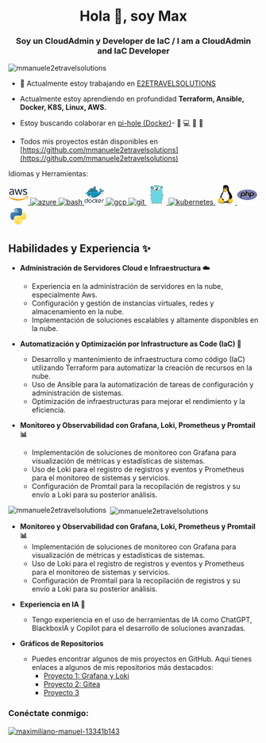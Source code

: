 <h1 align="center">Hola 👋, soy Max</h1><h3 align="center">Soy un CloudAdmin y Developer de IaC / I am a CloudAdmin and IaC Developer</h3><p align="left"> <img src="https://komarev.com/ghpvc/?username=mmanuele2etravelsolutions&label=Profile%20views&color=0e75b6&style=flat" alt="mmanuele2etravelsolutions" /> </p>




- 🔭 Actualmente estoy trabajando en [E2ETRAVELSOLUTIONS]( https://www.e2etravelsolutions.com/)

- Actualmente estoy aprendiendo en profundidad **Terraform, Ansible, Docker, K8S, Linux, AWS.**

- Estoy buscando colaborar en [pi-hole (Docker)](https://github.com/pi-hole/pi-hole.git)- 👯 💻 🌱 👨
- Todos mis proyectos están disponibles en [https://github.com/mmanuele2etravelsolutions](https://github.com/mmanuele2etravelsolutions)




Idiomas y Herramientas:</h3>
<p align="left"> <a href="https://aws.amazon.com" target="_blank" rel="noreferrer"> <img src="https://raw.githubusercontent.com/devicons/devicon/master/icons/amazonwebservices/amazonwebservices-original-wordmark.svg" alt="aws" width="40" height="40"/> </a> <a href="https://azure.microsoft.com/en-in/" target="_blank" rel="noreferrer"> <img src="https://www.vectorlogo.zone/logos/microsoft_azure/microsoft_azure-icon.svg" alt="azure" width="40" height="40"/> </a> <a href="https://www.gnu.org/software/bash/" target="_blank" rel="noreferrer"> <img src="https://www.vectorlogo.zone/logos/gnu_bash/gnu_bash-icon.svg" alt="bash" width="40" height="40"/> </a> <a href="https://www.docker.com/" target="_blank" rel="noreferrer"> <img src="https://raw.githubusercontent.com/devicons/devicon/master/icons/docker/docker-original-wordmark.svg" alt="docker" width="40" height="40"/> </a> <a href="https://cloud.google.com" target="_blank" rel="noreferrer"> <img src="https://www.vectorlogo.zone/logos/google_cloud/google_cloud-icon.svg" alt="gcp" width="40" height="40"/> </a> <a href="https://git-scm.com/" target="_blank" rel="noreferrer"> <img src="https://www.vectorlogo.zone/logos/git-scm/git-scm-icon.svg" alt="git" width="40" height="40"/> </a> <a href="https://golang.org" target="_blank" rel="noreferrer"> <img src="https://raw.githubusercontent.com/devicons/devicon/master/icons/go/go-original.svg" alt="go" width="40" height="40"/> </a> <a href="https://kubernetes.io" target="_blank" rel="noreferrer"> <img src="https://www.vectorlogo.zone/logos/kubernetes/kubernetes-icon.svg" alt="kubernetes" width="40" height="40"/> </a> <a href="https://www.linux.org/" target="_blank" rel="noreferrer"> <img src="https://raw.githubusercontent.com/devicons/devicon/master/icons/linux/linux-original.svg" alt="linux" width="40" height="40"/> </a> <a href="https://www.php.net" target="_blank" rel="noreferrer"> <img src="https://raw.githubusercontent.com/devicons/devicon/master/icons/php/php-original.svg" alt="php" width="40" height="40"/> </a> <a href="https://www.python.org" target="_blank" rel="noreferrer"> <img src="https://raw.githubusercontent.com/devicons/devicon/master/icons/python/python-original.svg" alt="python" width="40" height="40"/> </a> </p>

## Habilidades y Experiencia ✨
- **Administración de Servidores Cloud e Infraestructura ☁️**
  - Experiencia en la administración de servidores en la nube, especialmente Aws.
  - Configuración y gestión de instancias virtuales, redes y almacenamiento en la nube.
  - Implementación de soluciones escalables y altamente disponibles en la nube.

- **Automatización y Optimización por Infrastructure as Code (IaC) 🤖**
  - Desarrollo y mantenimiento de infraestructura como código (IaC) utilizando Terraform para automatizar la creación de recursos en la nube.
  - Uso de Ansible para la automatización de tareas de configuración y administración de sistemas.
  - Optimización de infraestructuras para mejorar el rendimiento y la eficiencia.

- **Monitoreo y Observabilidad con Grafana, Loki, Prometheus y Promtail 📊**
  - Implementación de soluciones de monitoreo con Grafana para visualización de métricas y estadísticas de sistemas.
  - Uso de Loki para el registro de registros y eventos y Prometheus para el monitoreo de sistemas y servicios.
  - Configuración de Promtail para la recopilación de registros y su envío a Loki para su posterior análisis.


<p><img align="left" src="https://github-readme-stats.vercel.app/api/top-langs?username=mmanuele2etravelsolutions&show_icons=true&locale=en&layout=compact" alt="mmanuele2etravelsolutions" /></p><p>
&nbsp; <img align="center" src="https://github-readme-stats.vercel.app/api?username=mmanuele2etravelsolutions&show_icons=true&locale=en" alt="mmanuele2etravelsolutions" /></p>

- **Monitoreo y Observabilidad con Grafana, Loki, Prometheus y Promtail 📊**
  - Implementación de soluciones de monitoreo con Grafana para visualización de métricas y estadísticas de sistemas.
  - Uso de Loki para el registro de registros y eventos y Prometheus para el monitoreo de sistemas y servicios.
  - Configuración de Promtail para la recopilación de registros y su envío a Loki para su posterior análisis.
<!---
- **Soporte Privado y Consultoría Externa 🌐**
  - Ofrezco servicios de soporte privado para solucionar problemas específicos de TI y mantener la infraestructura de tu empresa en funcionamiento.
  - Proporciono consultoría externa para ayudarte a diseñar, implementar y optimizar soluciones tecnológicas a medida.
--->
- **Experiencia en IA 🤖**
  - Tengo experiencia en el uso de herramientas de IA como ChatGPT, BlackboxIA y Copilot para el desarrollo de soluciones avanzadas.

- **Gráficos de Repositorios**
  - Puedes encontrar algunos de mis proyectos en GitHub. Aquí tienes enlaces a algunos de mis repositorios más destacados:
    - [Proyecto 1: Grafana y Loki](https://github.com/mmanuele2etravelsolutions/Grafana-Loki-e2etravelsolutions-mmanuel.git)
    - [Proyecto 2: Gitea](https://github.com/mmanuele2etravelsolutions/Gitea-e2e-mmanuel-full)
    - [Proyecto 3](https://github.com/TuNombre/Proyecto3)

<h3 align="left">Conéctate conmigo: </h3>
<p align="left"><a href="https://linkedin.com/in/maximiliano-manuel-13341b143" target="blank"><img align="center" src="https://raw.githubusercontent.com/rahuldkjain/github-profile-readme-generator/master/src/images/icons/Social/linked-in-alt.svg" alt="maximiliano-manuel-13341b143" height="30" width="40" /></a></p><h3 align="left">
  
<!---
## Cómo Puedo Mejorar Tu Empresa 🚀

Con mis habilidades y experiencia, puedo ayudar a mejorar tu empresa de las siguientes maneras:

- **Optimización de Infraestructura**: A través de la automatización y la optimización de la infraestructura, puedo reducir costos y mejorar la eficiencia operativa de tu empresa.

- **Implementación en la Nube**: Ayudo a empresas a migrar a la nube y a desarrollar soluciones escalables y altamente disponibles en plataformas como AWS, Azure y Google Cloud.

- **Consultoría Especializada**: Ofrezco consultoría personalizada para diseñar soluciones tecnológicas que se adapten a las necesidades específicas de tu empresa.

- **Proyectos de IA Avanzada**: Si tu empresa busca soluciones avanzadas de IA, puedo trabajar en proyectos que involucren procesamiento de lenguaje natural, aprendizaje automático y más.

- **Monitoreo y Observabilidad**: Implemento soluciones de monitoreo utilizando herramientas como Grafana, Loki, Prometheus y Promtail para garantizar una visión clara del rendimiento y la salud de los sistemas.

¡Si tienes alguna pregunta, necesitas asistencia o estás interesado en cómo puedo ayudar a tu empresa, no dudes en [contactarme](mailto:tu@email.com)!

## Perfiles Profesionales

- [Perfil de LinkedIn](https://www.linkedin.com/in/maximiliano-manuel-13341b143)
- [Perfil de GitHub](https://github.com/mmanuele2etravelsolutions)

¡Gracias por visitar mi perfil de GitHub y LinkedIn! 👋
--->
<!---
mmanuele2etravelsolutions/mmanuele2etravelsolutions is a ✨ special ✨ repository because its `README.md` (this file) appears on your GitHub profile.
You can click the Preview link to take a look at your changes.
--->
